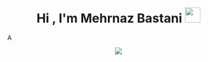 
<h1 align="center"><b>Hi , I'm Mehrnaz Bastani </b><img src="https://media.giphy.com/media/hvRJCLFzcasrR4ia7z/giphy.gif" width="35"></h1>
<!--  -->A
<p align="center">
<a href="https://github.com/DenverCoder1/readme-typing-svg">
  <img src="https://readme-typing-svg.herokuapp.com?font=Time+New+Roman&color=cyan&size=25&center=true&vCenter=true&width=700&height=100&lines=BIG+Fan+of+AI,+Machine+Learning,+and+Data+Science.&hearts;;Active+Data+Science+Learner.;
    Learner+loves+to+learn+new+stuff."/>
</a>
</p>
